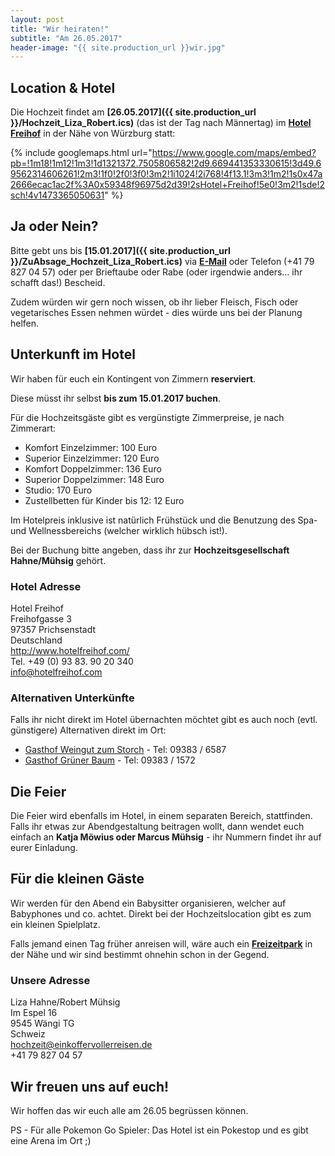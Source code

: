 ```yaml
---
layout: post
title: "Wir heiraten!"
subtitle: "Am 26.05.2017"
header-image: "{{ site.production_url }}wir.jpg"
---
```


## Location & Hotel

Die Hochzeit findet am __[26.05.2017]({{ site.production_url }}/Hochzeit_Liza_Robert.ics)__ (das ist der Tag nach Männertag) im __[Hotel Freihof](http://www.hotelfreihof.com)__ in der Nähe von Würzburg statt:

{% include googlemaps.html url="https://www.google.com/maps/embed?pb=!1m18!1m12!1m3!1d1321372.7505806582!2d9.669441353330615!3d49.69562314606261!2m3!1f0!2f0!3f0!3m2!1i1024!2i768!4f13.1!3m3!1m2!1s0x47a2666ecac1ac2f%3A0x59348f96975d2d39!2sHotel+Freihof!5e0!3m2!1sde!2sch!4v1473365050631" %}

## Ja oder Nein?

Bitte gebt uns bis __[15.01.2017]({{ site.production_url }}/ZuAbsage_Hochzeit_Liza_Robert.ics)__ via __[E-Mail](mailto:hochzeit@einkoffervollerreisen.de)__ oder Telefon (+41 79 827 04 57) oder per Brieftaube oder Rabe (oder irgendwie anders... ihr schafft das!) Bescheid.

Zudem würden wir gern noch wissen, ob ihr lieber Fleisch, Fisch oder vegetarisches Essen nehmen würdet - dies würde uns bei der Planung helfen.

## Unterkunft im Hotel

Wir haben für euch ein Kontingent von Zimmern __reserviert__.

Diese müsst ihr selbst __bis zum 15.01.2017 buchen__.

Für die Hochzeitsgäste gibt es vergünstigte Zimmerpreise, je nach Zimmerart:

* Komfort Einzelzimmer:            100 Euro
* Superior Einzelzimmer:           120 Euro
* Komfort Doppelzimmer:            136 Euro
* Superior Doppelzimmer:           148 Euro
* Studio:                          170 Euro
* Zustellbetten für Kinder bis 12: 12  Euro

Im Hotelpreis inklusive ist natürlich Frühstück und die Benutzung des Spa- und Wellnessbereichs (welcher wirklich hübsch ist!).

Bei der Buchung bitte angeben, dass ihr zur __Hochzeitsgesellschaft Hahne/Mühsig__ gehört.

### Hotel Adresse

Hotel Freihof<br/>
Freihofgasse 3<br/>
97357 Prichsenstadt<br/>
Deutschland<br/>
http://www.hotelfreihof.com/<br/>
Tel. +49 (0) 93 83. 90 20 340<br/>
info@hotelfreihof.com<br/>

### Alternativen Unterkünfte

Falls ihr nicht direkt im Hotel übernachten möchtet gibt es auch noch (evtl. günstigere) Alternativen direkt im Ort:

* [Gasthof Weingut zum Storch](http://www.gasthof-storch.de/) - Tel: 09383 / 6587
* [Gasthof Grüner Baum](http://www.gasthaus-gruener-baum.com/) - Tel: 09383 / 1572

## Die Feier

Die Feier wird ebenfalls im Hotel, in einem separaten Bereich, stattfinden. Falls ihr etwas zur Abendgestaltung beitragen wollt, dann wendet euch einfach an __Katja Möwius oder Marcus Mühsig__ - ihr Nummern findet ihr auf eurer Einladung.

## Für die kleinen Gäste

Wir werden für den Abend ein Babysitter organisieren, welcher auf Babyphones und co. achtet. Direkt bei der Hochzeitslocation gibt es zum ein kleinen Spielplatz. 

Falls jemand einen Tag früher anreisen will, wäre auch ein __[Freizeitpark](http://www.freizeitlandgeiselwind.de/)__ in der Nähe und wir sind bestimmt ohnehin schon in der Gegend.

### Unsere Adresse

Liza Hahne/Robert Mühsig<br/>
Im Espel 16<br/>
9545 Wängi TG<br/>
Schweiz<br/>
[hochzeit@einkoffervollerreisen.de](mailto:hochzeit@einkoffervollerreisen.de)<br/>
+41 79 827 04 57

## Wir freuen uns auf euch!

Wir hoffen das wir euch alle am 26.05 begrüssen können.

PS - Für alle Pokemon Go Spieler: Das Hotel ist ein Pokestop und es gibt eine Arena im Ort ;)
